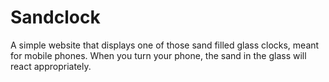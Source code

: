 # Sandclock
A simple website that displays one of those sand filled glass clocks, meant for mobile phones. When you turn your phone, the sand in the glass will react appropriately. 
